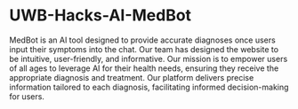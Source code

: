 # UWB-Hacks-AI-MedBot

MedBot is an AI tool designed to provide accurate diagnoses once users input their symptoms into the chat. Our team has designed the website to be intuitive, user-friendly, and informative. Our mission is to empower users of all ages to leverage AI for their health needs, ensuring they receive the appropriate diagnosis and treatment. Our platform delivers precise information tailored to each diagnosis, facilitating informed decision-making for users.
